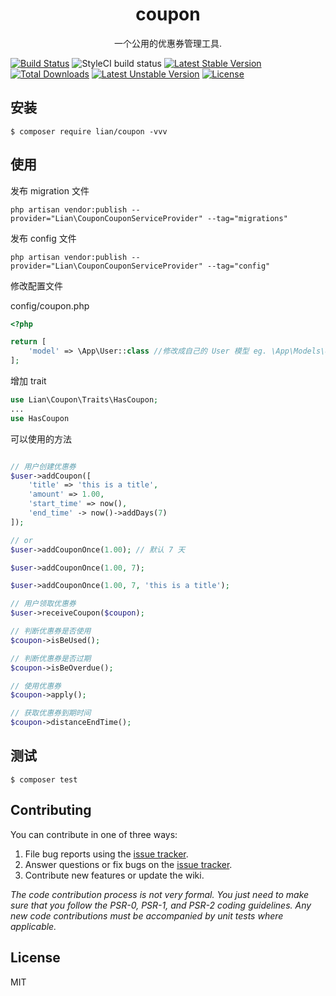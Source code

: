 <h1 align="center"> coupon </h1>

<p align="center"> 一个公用的优惠券管理工具.</p>

[![Build Status](https://travis-ci.org/m809745357/coupon.svg?branch=master)](https://travis-ci.org/m809745357/coupon)
![StyleCI build status](https://github.styleci.io/repos/146409515/shield)
[![Latest Stable Version](https://poser.pugx.org/lian/coupon/v/stable)](https://packagist.org/packages/lian/coupon)
[![Total Downloads](https://poser.pugx.org/lian/coupon/downloads)](https://packagist.org/packages/lian/coupon)
[![Latest Unstable Version](https://poser.pugx.org/lian/coupon/v/unstable)](https://packagist.org/packages/lian/coupon)
[![License](https://poser.pugx.org/lian/coupon/license)](https://packagist.org/packages/lian/coupon)

## 安装

```shell
$ composer require lian/coupon -vvv
```

## 使用

发布 migration 文件

```shell
php artisan vendor:publish --provider="Lian\CouponCouponServiceProvider" --tag="migrations"
```

发布 config 文件

```shell
php artisan vendor:publish --provider="Lian\CouponCouponServiceProvider" --tag="config"
```

修改配置文件

config/coupon.php

```php
<?php

return [
    'model' => \App\User::class //修改成自己的 User 模型 eg. \App\Models\User::class
];

```

增加 trait

```php
use Lian\Coupon\Traits\HasCoupon;
...
use HasCoupon
```

可以使用的方法

```php

// 用户创建优惠券
$user->addCoupon([
    'title' => 'this is a title',
    'amount' => 1.00,
    'start_time' => now(),
    'end_time' -> now()->addDays(7)
]);

// or
$user->addCouponOnce(1.00); // 默认 7 天

$user->addCouponOnce(1.00, 7);

$user->addCouponOnce(1.00, 7, 'this is a title');

// 用户领取优惠券
$user->receiveCoupon($coupon);

// 判断优惠券是否使用
$coupon->isBeUsed();

// 判断优惠券是否过期
$coupon->isBeOverdue();

// 使用优惠券
$coupon->apply();

// 获取优惠券到期时间
$coupon->distanceEndTime();
```

## 测试

```shell
$ composer test
```

## Contributing

You can contribute in one of three ways:

1. File bug reports using the [issue tracker](https://github.com/m809745357/coupon/issues).
2. Answer questions or fix bugs on the [issue tracker](https://github.com/m809745357/coupon/issues).
3. Contribute new features or update the wiki.

_The code contribution process is not very formal. You just need to make sure that you follow the PSR-0, PSR-1, and PSR-2 coding guidelines. Any new code contributions must be accompanied by unit tests where applicable._

## License

MIT